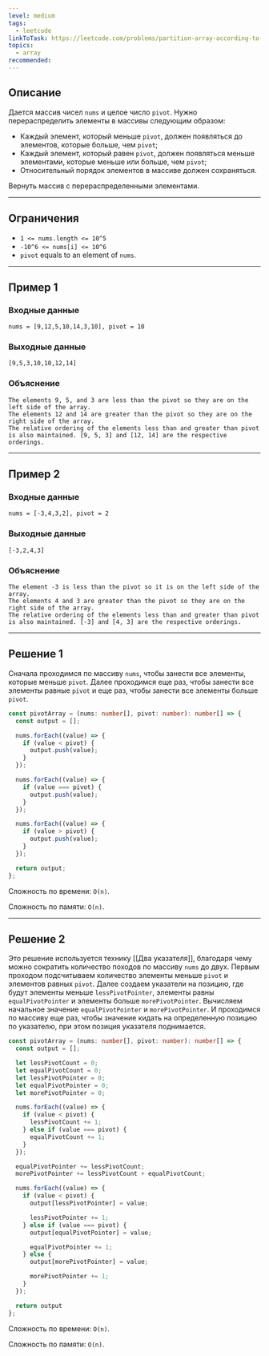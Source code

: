 ```yaml
---
level: medium
tags:
  - leetcode
linkToTask: https://leetcode.com/problems/partition-array-according-to-given-pivot/description/
topics:
  - array
recommended:
---
```

## Описание

Дается массив чисел `nums` и целое число `pivot`. Нужно перераспределить элементы в массивы следующим образом:
- Каждый элемент, который меньше `pivot`, должен появляться до элементов, которые больше, чем `pivot`;
- Каждый элемент, который равен `pivot`, должен появляться меньше элементами, которые меньше или больше, чем `pivot`;
- Относительный порядок элементов в массиве должен сохраняться.

Вернуть массив с перераспределенными элементами.

---
## Ограничения

- `1 <= nums.length <= 10^5`
- `-10^6 <= nums[i] <= 10^6`
- `pivot` equals to an element of `nums`.

---
## Пример 1

### Входные данные

```
nums = [9,12,5,10,14,3,10], pivot = 10
```
### Выходные данные

```
[9,5,3,10,10,12,14]
```
### Объяснение

```
The elements 9, 5, and 3 are less than the pivot so they are on the left side of the array.
The elements 12 and 14 are greater than the pivot so they are on the right side of the array.
The relative ordering of the elements less than and greater than pivot is also maintained. [9, 5, 3] and [12, 14] are the respective orderings.
```

---
## Пример 2

### Входные данные

```
nums = [-3,4,3,2], pivot = 2
```
### Выходные данные

```
[-3,2,4,3]
```
### Объяснение

```
The element -3 is less than the pivot so it is on the left side of the array.
The elements 4 and 3 are greater than the pivot so they are on the right side of the array.
The relative ordering of the elements less than and greater than pivot is also maintained. [-3] and [4, 3] are the respective orderings.
```

---
## Решение 1

Сначала проходимся по массиву `nums`, чтобы занести все элементы, которые меньше `pivot`. Далее проходимся еще раз, чтобы занести все элементы равные `pivot` и еще раз, чтобы занести все элементы больше `pivot`.

```typescript
const pivotArray = (nums: number[], pivot: number): number[] => {
  const output = [];

  nums.forEach((value) => {
    if (value < pivot) {
      output.push(value);
    }
  });

  nums.forEach((value) => {
    if (value === pivot) {
      output.push(value);
    }
  });

  nums.forEach((value) => {
    if (value > pivot) {
      output.push(value);
    }
  });

  return output;
};
```

Сложность по времени: `O(n)`.

Сложность по памяти: `O(n)`.

---
## Решение 2

Это решение используется технику [[Два указателя]], благодаря чему можно сократить количество походов по массиву `nums` до двух. Первым проходом подсчитываем количество элементы меньше `pivot` и элементов равных `pivot`. Далее создаем указатели на позицию, где будут элементы меньше `lessPivotPointer`, элементы равны `equalPivotPointer` и элементы больше `morePivotPointer`. Вычисляем начальное значение `equalPivotPointer` и `morePivotPointer`. И проходимся по массиву еще раз, чтобы значение кидать на определенную позицию по указателю, при этом позиция указателя поднимается.

```typescript
const pivotArray = (nums: number[], pivot: number): number[] => {
  const output = [];

  let lessPivotCount = 0;
  let equalPivotCount = 0;
  let lessPivotPointer = 0;
  let equalPivotPointer = 0;
  let morePivotPointer = 0;

  nums.forEach((value) => {
    if (value < pivot) {
      lessPivotCount += 1;
    } else if (value === pivot) {
      equalPivotCount += 1;
    }
  });

  equalPivotPointer += lessPivotCount;
  morePivotPointer += lessPivotCount + equalPivotCount;

  nums.forEach((value) => {
    if (value < pivot) {
      output[lessPivotPointer] = value;

      lessPivotPointer += 1;
    } else if (value === pivot) {
      output[equalPivotPointer] = value;

      equalPivotPointer += 1;
    } else {
      output[morePivotPointer] = value;

      morePivotPointer += 1;
    }
  });

  return output
};
```

Сложность по времени: `O(n)`.

Сложность по памяти: `O(n)`.